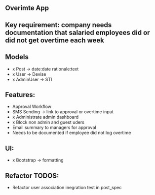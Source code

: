 ## Overimte App

## Key requirement: company needs documentation that salaried employees did or did not get overtime each week

## Models
- x Post -> date:date rationale:text
- x User -> Devise
- x AdminUser -> STI

## Features:
- Approval Workflow
- SMS Sending -> link to approval or overtime input
- x Administrate admin dashboard
- x Block non admin and guest uders
- Email summary to managers for approval
- Needs to be documented if employee did not log overtime

## UI:
- x Bootstrap -> formatting

## Refactor TODOS:
- Refactor user association inegration test in post_spec